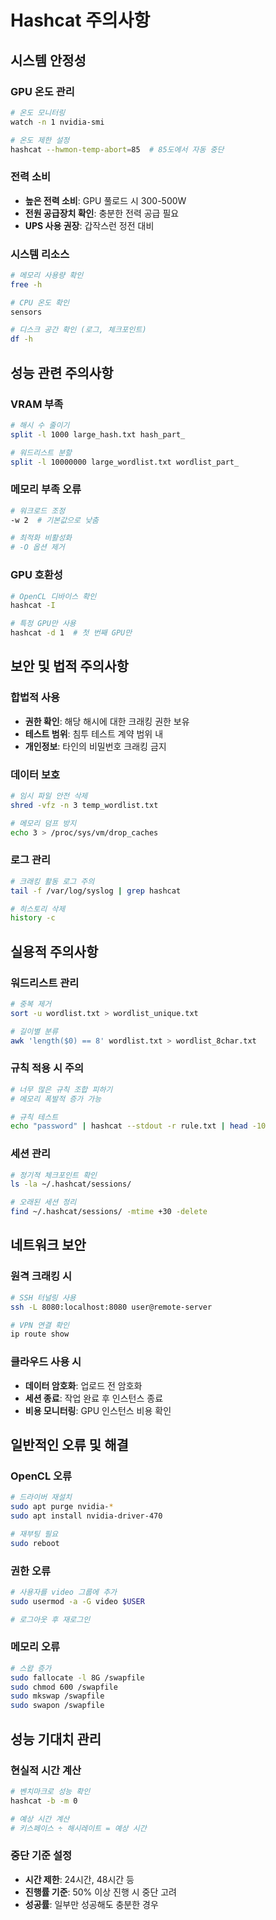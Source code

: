 # Hashcat 주의사항

## 시스템 안정성

### GPU 온도 관리

```bash
# 온도 모니터링
watch -n 1 nvidia-smi

# 온도 제한 설정
hashcat --hwmon-temp-abort=85  # 85도에서 자동 중단
```

### 전력 소비

- **높은 전력 소비**: GPU 풀로드 시 300-500W
- **전원 공급장치 확인**: 충분한 전력 공급 필요
- **UPS 사용 권장**: 갑작스런 정전 대비

### 시스템 리소스

```bash
# 메모리 사용량 확인
free -h

# CPU 온도 확인
sensors

# 디스크 공간 확인 (로그, 체크포인트)
df -h
```

## 성능 관련 주의사항

### VRAM 부족

```bash
# 해시 수 줄이기
split -l 1000 large_hash.txt hash_part_

# 워드리스트 분할
split -l 10000000 large_wordlist.txt wordlist_part_
```

### 메모리 부족 오류

```bash
# 워크로드 조정
-w 2  # 기본값으로 낮춤

# 최적화 비활성화
# -O 옵션 제거
```

### GPU 호환성

```bash
# OpenCL 디바이스 확인
hashcat -I

# 특정 GPU만 사용
hashcat -d 1  # 첫 번째 GPU만
```

## 보안 및 법적 주의사항

### 합법적 사용

- **권한 확인**: 해당 해시에 대한 크래킹 권한 보유
- **테스트 범위**: 침투 테스트 계약 범위 내
- **개인정보**: 타인의 비밀번호 크래킹 금지

### 데이터 보호

```bash
# 임시 파일 안전 삭제
shred -vfz -n 3 temp_wordlist.txt

# 메모리 덤프 방지
echo 3 > /proc/sys/vm/drop_caches
```

### 로그 관리

```bash
# 크래킹 활동 로그 주의
tail -f /var/log/syslog | grep hashcat

# 히스토리 삭제
history -c
```

## 실용적 주의사항

### 워드리스트 관리

```bash
# 중복 제거
sort -u wordlist.txt > wordlist_unique.txt

# 길이별 분류
awk 'length($0) == 8' wordlist.txt > wordlist_8char.txt
```

### 규칙 적용 시 주의

```bash
# 너무 많은 규칙 조합 피하기
# 메모리 폭발적 증가 가능

# 규칙 테스트
echo "password" | hashcat --stdout -r rule.txt | head -10
```

### 세션 관리

```bash
# 정기적 체크포인트 확인
ls -la ~/.hashcat/sessions/

# 오래된 세션 정리
find ~/.hashcat/sessions/ -mtime +30 -delete
```

## 네트워크 보안

### 원격 크래킹 시

```bash
# SSH 터널링 사용
ssh -L 8080:localhost:8080 user@remote-server

# VPN 연결 확인
ip route show
```

### 클라우드 사용 시

- **데이터 암호화**: 업로드 전 암호화
- **세션 종료**: 작업 완료 후 인스턴스 종료
- **비용 모니터링**: GPU 인스턴스 비용 확인

## 일반적인 오류 및 해결

### OpenCL 오류

```bash
# 드라이버 재설치
sudo apt purge nvidia-*
sudo apt install nvidia-driver-470

# 재부팅 필요
sudo reboot
```

### 권한 오류

```bash
# 사용자를 video 그룹에 추가
sudo usermod -a -G video $USER

# 로그아웃 후 재로그인
```

### 메모리 오류

```bash
# 스왑 증가
sudo fallocate -l 8G /swapfile
sudo chmod 600 /swapfile
sudo mkswap /swapfile
sudo swapon /swapfile
```

## 성능 기대치 관리

### 현실적 시간 계산

```bash
# 벤치마크로 성능 확인
hashcat -b -m 0

# 예상 시간 계산
# 키스페이스 ÷ 해시레이트 = 예상 시간
```

### 중단 기준 설정

- **시간 제한**: 24시간, 48시간 등
- **진행률 기준**: 50% 이상 진행 시 중단 고려
- **성공률**: 일부만 성공해도 충분한 경우
